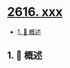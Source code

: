# [2616. xxx](https://github.com/Tdahuyou/TNotes.leetcode/tree/main/notes/2616.%20xxx)

<!-- region:toc -->

- [1. 📝 概述](#1--概述)

<!-- endregion:toc -->

## 1. 📝 概述
